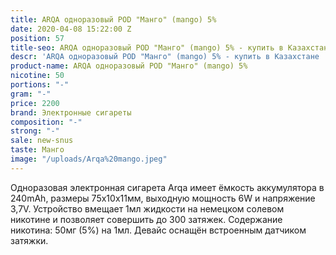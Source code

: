```yaml
---
title: ARQA одноразовый POD "Манго" (mango) 5%
date: 2020-04-08 15:22:00 Z
position: 57
title-seo: ARQA одноразовый POD "Манго" (mango) 5% - купить в Казахстане
descr: 'ARQA одноразовый POD "Манго" (mango) 5% - купить в Казахстане '
product-name: ARQA одноразовый POD "Манго" (mango) 5%
nicotine: 50
portions: "-"
gram: "-"
price: 2200
brand: Электронные сигареты
composition: "-"
strong: "-"
sale: new-snus
taste: Манго
image: "/uploads/Arqa%20mango.jpeg"
---
```


Одноразовая электронная сигарета Arqa имеет ёмкость аккумулятора в 240mAh, размеры 75х10х11мм, выходную мощность 6W и напряжение 3,7V. Устройство вмещает 1мл жидкости на немецком солевом никотине и позволяет совершить до 300 затяжек. Содержание никотина: 50мг (5%) на 1мл. Девайс оснащён встроенным датчиком затяжки.
